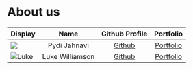 # About us

Display |     Name     |            Github Profile            | Portfolio 
--------|:------------:|:------------------------------------:|:---------:
![](https://via.placeholder.com/100.png?text=Photo) | Pydi Jahnavi | [Github](https://github.com/pjahn31) | [Portfolio](docs/team/pjahn31.md)
![Luke](https://static.wikia.nocookie.net/meme-cats/images/c/ca/El_Gato_Original.png/revision/latest?cb=20240125003752) | Luke Williamson | [Github](https://github.com/gitHST) | [Portfolio](docs/team/githst.md)